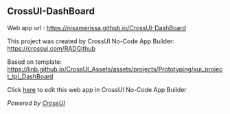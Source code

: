 ## CrossUI-DashBoard
Web app url : https://nisamerissa.github.io/CrossUI-DashBoard

This project was created by CrossUI No-Code App Builder: https://crossui.com/RADGithub

Based on template: https://linb.github.io/CrossUI_Assets/assets/projects/Prototyping/xui_project_tpl_DashBoard

Click [here](https://crossui.com/RADGithub/#!from=github&owner=nisamerissa&repo=CrossUI-DashBoard) to edit this web app in CrossUI No-Code App Builder

<i>Powered by [CrossUI](https://crossui.com)</i>
